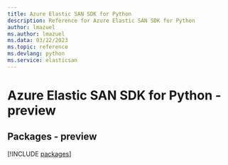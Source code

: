 ```yaml
---
title: Azure Elastic SAN SDK for Python
description: Reference for Azure Elastic SAN SDK for Python
author: lmazuel
ms.author: lmazuel
ms.data: 03/22/2023
ms.topic: reference
ms.devlang: python
ms.service: elasticsan
---
```

# Azure Elastic SAN SDK for Python - preview
## Packages - preview
[!INCLUDE [packages](elastic-san-index.md)]